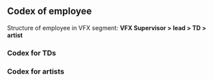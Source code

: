 ## Codex of employee 
Structure of employee in VFX segment: **VFX Supervisor > lead > TD > artist** 

### Codex for TDs

### Codex for artists